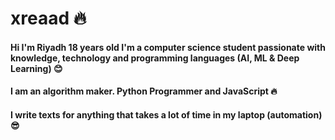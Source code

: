 # xreaad :fire:

#### Hi I'm Riyadh 18 years old I'm a computer science student passionate with knowledge, technology and programming languages (AI, ML & Deep Learning) :blush:
#### I am an algorithm maker. Python Programmer and JavaScript :fire:
#### I write texts for anything that takes a lot of time in my laptop (automation) :sunglasses:


